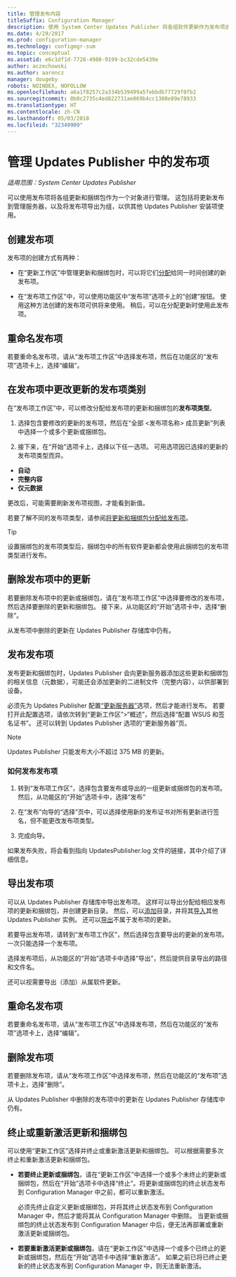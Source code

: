 ```yaml
---
title: 管理发布内容
titleSuffix: Configuration Manager
description: 使用 System Center Updates Publisher 将各组软件更新作为发布项进行管理
ms.date: 4/29/2017
ms.prod: configuration-manager
ms.technology: configmgr-sum
ms.topic: conceptual
ms.assetid: e6c1df1d-7728-4980-9199-bc32cde5439e
author: aczechowski
ms.author: aaroncz
manager: dougeby
robots: NOINDEX, NOFOLLOW
ms.openlocfilehash: a6a1f8257c2a334b539499a5febbdb77729f0fb2
ms.sourcegitcommit: 0b0c2735c4ed822731ae069b4cc1380e89e78933
ms.translationtype: HT
ms.contentlocale: zh-CN
ms.lasthandoff: 05/03/2018
ms.locfileid: "32349909"
---
```

# <a name="manage-publications-in-updates-publisher"></a>管理 Updates Publisher 中的发布项

*适用范围：System Center Updates Publisher*

可以使用发布项将各组更新和捆绑包作为一个对象进行管理。 这包括将更新发布到管理服务器，以及将发布项导出为组，以供其他 Updates Publisher 安装项使用。

## <a name="create-publications"></a>创建发布项
发布项的创建方式有两种：

-   在“更新工作区”中管理更新和捆绑包时，可以将它们[分配](/sccm/sum/tools/manage-updates-with-updates-publisher#assign-updates-and-bundles-to-a-publication)给同一时间创建的新发布项。

-   在“发布项工作区”中，可以使用功能区中“发布项”选项卡上的“创建”按钮。 使用这种方法创建的发布项可供将来使用。 稍后，可以在分配更新时使用此发布项。

## <a name="rename-a-publication"></a>重命名发布项
若要重命名发布项，请从“发布项工作区”中选择发布项，然后在功能区的“发布项”选项卡上，选择“编辑”。

## <a name="change-the-publication-type-of-updates-in-a-publication"></a>在发布项中更改更新的发布项类别
在“发布项工作区”中，可以修改分配给发布项的更新和捆绑包的**发布项类型**。

1. 选择包含要修改的更新的发布项，然后在“全部 &lt;发布项名称> 成员更新”列表中选择一个或多个更新或捆绑包。

2. 接下来，在“开始”选项卡上，选择以下任一选项。 可用选项因已选择的更新的发布项类型而异。

  -   **自动**
  -   **完整内容**
  -   **仅元数据**

更改后，可能需要刷新发布项视图，才能看到新值。

若要了解不同的发布项类型，请参阅[将更新和捆绑包分配给发布项](/sccm/sum/tools/manage-updates-with-updates-publisher#assign-updates-and-bundles-to-a-publication)。

> [!TIP]    
> 设置捆绑包的发布项类型后，捆绑包中的所有软件更新都会使用此捆绑包的发布项类型进行发布。

## <a name="remove-updates-from-a-publication"></a>删除发布项中的更新
若要删除发布项中的更新或捆绑包，请在“发布项工作区”中选择要修改的发布项，然后选择要删除的更新和捆绑包。 接下来，从功能区的“开始”选项卡中，选择“删除”。

从发布项中删除的更新在 Updates Publisher 存储库中仍有。

## <a name="publish-publications"></a>发布发布项
发布更新和捆绑包时，Updates Publisher 会向更新服务器添加这些更新和捆绑包的相关信息（元数据），可能还会添加更新的二进制文件（完整内容），以供部署到设备。

必须先为 Updates Publisher 配置[“更新服务器”](/sccm/sum/tools/updates-publisher-options#update-server)选项，然后才能进行发布。 若要打开此配置选项，请依次转到“更新工作区”&gt;“概述”，然后选择“配置 WSUS 和签名证书”。 还可以转到 Updates Publisher 选项的“更新服务器”页。

> [!NOTE]   
> Updates Publisher 只能发布大小不超过 375 MB 的更新。

### <a name="to-publish-a-publication"></a>如何发布发布项

1.  转到“发布项工作区”，选择包含要发布或导出的一组更新或捆绑包的发布项。 然后，从功能区的“开始”选项卡中，选择“发布”

2.  在“发布”向导的“选择”页中，可以选择使用新的发布证书对所有更新进行签名，但不能更改发布项类型。

3.  完成向导。

  如果发布失败，将会看到指向 UpdatesPublisher.log 文件的链接，其中介绍了详细信息。

## <a name="export-a-publication"></a>导出发布项
可以从 Updates Publisher 存储库中导出发布项。 这样可以导出分配给相应发布项的更新和捆绑包，并创建更新目录。 然后，可以[添加](/sccm/sum/tools/updates-publisher-catalogs#add-software-update-catalogs)目录，并将其[导入](/sccm/sum/tools/updates-publisher-catalogs#mport-updates)其他 Updates Publisher 实例。 还可以[导出](/sccm/sum/tools/manage-updates-with-updates-publisher#export-updates)不属于发布项的更新。

若要导出发布项，请转到“发布项工作区”，然后选择包含要导出的更新的发布项。 一次只能选择一个发布项。

选择发布项后，从功能区的“开始”选项卡中选择“导出”，然后提供目录导出的路径和文件名。

还可以视需要导出（添加）从属软件更新。

## <a name="rename-a-publication"></a>重命名发布项
若要重命名发布项，请从“发布项工作区”中选择发布项，然后在功能区的“发布项”选项卡上，选择“编辑”。

## <a name="delete-a-publication"></a>删除发布项
若要删除发布项，请从“发布项工作区”中选择发布项，然后在功能区的“发布项”选项卡上，选择“删除”。

从 Updates Publisher 中删除的发布项中的更新在 Updates Publisher 存储库中仍有。

## <a name="expire-or-reactivate-updates-and-bundles"></a>终止或重新激活更新和捆绑包
可以使用“更新工作区”选择并终止或重新激活更新和捆绑包。 可以根据需要多次终止和重新激活更新和捆绑包。

-   **若要终止更新或捆绑包**，请在“更新工作区”中选择一个或多个未终止的更新或捆绑包，然后在“开始”选项卡中选择“终止”。将更新或捆绑包的终止状态发布到 Configuration Manager 中之前，都可以重新激活。

    必须先终止自定义更新或捆绑包，并将其终止状态发布到 Configuration Manager 中，然后才能将其从 Configuration Manager 中删除。 当更新或捆绑包的终止状态发布到 Configuration Manager 中后，便无法再部署或重新激活更新或捆绑包。

-   **若要重新激活更新或捆绑包**，请在“更新工作区”中选择一个或多个已终止的更新或捆绑包，然后在“开始”选项卡中选择“重新激活”。 如果之前已将已终止更新的终止状态发布到 Configuration Manager 中，则无法重新激活。
